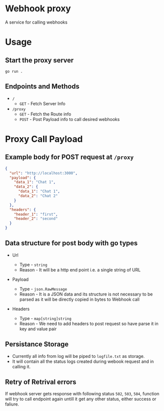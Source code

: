 # Webhook proxy

A service for calling webhooks

# Usage

## Start the proxy server

```
go run .
```

## Endpoints and Methods

- `/`
  - `GET` - Fetch Server Info
- `/proxy`
  - `GET` - Fetch the Route info
  - `POST` - Post Payload info to call desired webhooks

# Proxy Call Payload

## Example body for POST request at `/proxy`

```json
{
  "url": "http://localhost:3000",
  "payload": {
    "data_1": "Chat 1",
    "data_2": {
      "data_1": "Chat 1",
      "data_2": "Chat 2"
    }
  },
  "headers": {
    "header_1": "first",
    "header_2": "second"
  }
}
```

## Data structure for post body with go types

- Url

  - Type - `string`
  - Reason - It will be a http end point i.e. a single string of URL

- Payload

  - Type - `json.RawMessage`
  - Reason - It is a JSON data and its structure is not necessary to be parsed as it will be directly copied in bytes to Webhook call

- Headers
  - Type - `map[string]string`
  - Reason - We need to add headers to post request so have parse it in key and value pair

## Persistance Storage

- Currently all info from log will be piped to `logfile.txt` as storage.
- It will contain all the status logs created during webook request and in calling it.

## Retry of Retrival errors

If webhook server gets response with following status `502`, `503`, `504`, function will try to call endpoint again untill it get any other status, either success or faliure.

